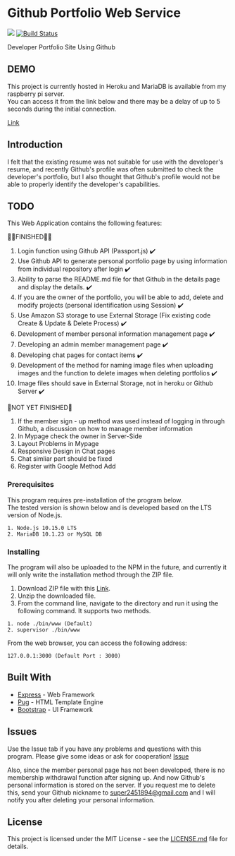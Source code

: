 # Github Portfolio Web Service
![](https://img.shields.io/badge/Code%20Statue-Open-brightgreen.svg) [![Build Status](https://travis-ci.org/sangumee/Github-Portfolio-Web-Service.svg?branch=master)](https://travis-ci.org/sangumee/Github-Portfolio-Web-Service)

Developer Portfolio Site Using Github

## DEMO

This project is currently hosted in Heroku and MariaDB is available from my raspberry pi server.  
You can access it from the link below and there may be a delay of up to 5 seconds during the initial connection.

[Link](https://expressme.herokuapp.com/)


## Introduction

I felt that the existing resume was not suitable for use with the developer's resume, and recently Github's profile was often submitted to check the developer's portfolio, but I also thought that Github's profile would not be able to properly identify the developer's capabilities.

## TODO
This Web Application contains the following features:

👨‍💻FINISHED👨‍💻

1. Login function using Github API (Passport.js) ✔️
2. Use Github API to generate personal portfolio page by using information from individual repository after login ✔️
3. Ability to parse the README.md file for that Github in the details page and display the details. ✔️
4. If you are the owner of the portfolio, you will be able to add, delete and modify projects (personal identification using Session) ✔️
5. Use Amazon S3 storage to use External Storage (Fix existing code Create & Update & Delete Process) ✔️
6. Development of member personal information management page ✔️
7. Developing an admin member management page ✔️
8. Developing chat pages for contact items ✔️
9. Development of the method for naming image files when uploading images and the function to delete images when deleting portfolios ✔️
10. Image files should save in External Storage, not in heroku or Github Server ✔️

🧶NOT YET FINISHED🧶
1. If the member sign - up method was used instead of logging in through Github, a discussion on how to manage member information
2. In Mypage check the owner in Server-Side
3. Layout Problems in Mypage
4. Responsive Design in Chat pages
5. Chat simliar part should be fixed
6. Register with Google Method Add

### Prerequisites

This program requires pre-installation of the program below.  
The tested version is shown below and is developed based on the LTS version of Node.js.

```
1. Node.js 10.15.0 LTS
2. MariaDB 10.1.23 or MySQL DB
```

### Installing


The program will also be uploaded to the NPM in the future, and currently it will only write the installation method through the ZIP file.

1. Download ZIP file with this [Link](https://github.com/sangumee/Github-Portfolio-Web-Service/archive/master.zip).
2. Unzip the downloaded file.
3. From the command line, navigate to the directory and run it using the following command. It supports two methods.

```
1. node ./bin/www (Default)
2. supervisor ./bin/www
```

From the web browser, you can access the following address:

```
127.0.0.1:3000 (Default Port : 3000)
```

## Built With

* [Express](https://expressjs.com) - Web Framework
* [Pug](https://pugjs.org/api/getting-started.html) - HTML Template Engine
* [Bootstrap](https://getbootstrap.com/) - UI Framework

## Issues

Use the Issue tab if you have any problems and questions with this program. Please give some ideas or ask for cooperation! [Issue](https://github.com/sangumee/Github-Portfolio-Web-Service/issues)

Also, since the member personal page has not been developed, there is no membership withdrawal function after signing up. And now Github's personal information is stored on the server. If you request me to delete this, send your Github nickname to super2451894@gmail.com and I will notify you after deleting your personal information.

## License

This project is licensed under the MIT License - see the [LICENSE.md](LICENSE) file for details.